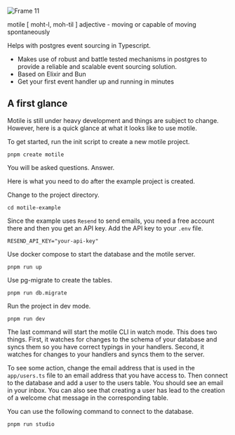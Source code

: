 ![Frame 11](https://github.com/motile-dev/motile/assets/3687869/ea142bae-a2e0-4d8c-b064-112037ee9a06)

motile [ moht-l, moh-til ] adjective - moving or capable of moving spontaneously

Helps with postgres event sourcing in Typescript.

- Makes use of robust and battle tested mechanisms in postgres to provide a reliable and scalable event sourcing solution.
- Based on Elixir and Bun
- Get your first event handler up and running in minutes

## A first glance

Motile is still under heavy development and things are subject to change. However, here is a quick glance at what it looks like to use motile.

To get started, run the init script to create a new motile project.

```
pnpm create motile
```

You will be asked questions. Answer.

Here is what you need to do after the example project is created.

Change to the project directory.

```
cd motile-example
```

Since the example uses `Resend` to send emails, you need a free account there and then you get an API key. Add the API key to your `.env` file.

```
RESEND_API_KEY="your-api-key"
```

Use docker compose to start the database and the motile server.

```
pnpm run up
```

Use pg-migrate to create the tables.

```
pnpm run db.migrate
```

Run the project in dev mode.

```
pnpm run dev
```

The last command will start the motile CLI in watch mode. This does two things. First, it watches for changes to the schema of your database and syncs them so you have correct typings in your handlers. Second, it watches for changes to your handlers and syncs them to the server.

To see some action, change the email address that is used in the `app/users.ts` file to an email address that you have access to. Then connect to the database and add a user to the users table.
You should see an email in your inbox. You can also see that creating a user has lead to the creation of a welcome chat message in the corresponding table.

You can use the following command to connect to the database.

```
pnpm run studio
```
